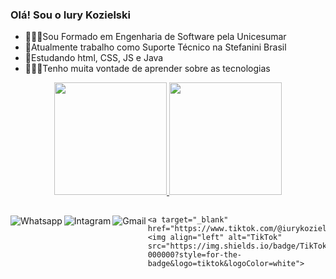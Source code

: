 ### Olá! Sou o Iury Kozielski


- 👨🏻‍🎓Sou Formado em Engenharia de Software pela Unicesumar
- 🚀Atualmente trabalho como Suporte Técnico na Stefanini Brasil
- 📖Estudando html, CSS, JS e Java
- 👨🏻‍💻Tenho muita vontade de aprender sobre as tecnologias 

<div align="center">
  <a href="https://github.com/ikozielski">
  <img height="180em" src="https://github-readme-stats.vercel.app/api?username=ikozielski&show_icons=true&theme=dark&include_all_commits=true&count_private=true"/>
  <img height="180em" src="https://github-readme-stats.vercel.app/api/top-langs/?username=ikozielski&layout=compact&langs_count=7&theme=dark"/>
</div>

  ##

 <div> 
  <a target="_blank" href="https://api.whatsapp.com/send?phone=5544984643755">
    <img align="left" alt="Whatsapp"  src="https://img.shields.io/badge/WhatsApp-25D366?style=for-the-badge&logo=whatsapp&logoColor=white" />
  </a>
  <a target="_blank"  href="https://instagram.com/iury_kozielski">
    <img align="left" alt="Intagram" src="https://img.shields.io/badge/-Instagram-%23E4405F?style=for-the-badge&logo=instagram&logoColor=white">
   </a>
   
  <a target="_blank" href="mailto:iurykozielski9@gmail.com">
   <img align="left" alt="Gmail" src="https://img.shields.io/badge/Gmail-D14836?style=for-the-badge&logo=gmail&logoColor=white">
  </a>
                                                           

    <a target="_blank"  href="https://www.tiktok.com/@iurykozielski">
    <img align="left" alt="TikTok" src="https://img.shields.io/badge/TikTok-000000?style=for-the-badge&logo=tiktok&logoColor=white">
   </a> 
  
 </div>
  
  
  
